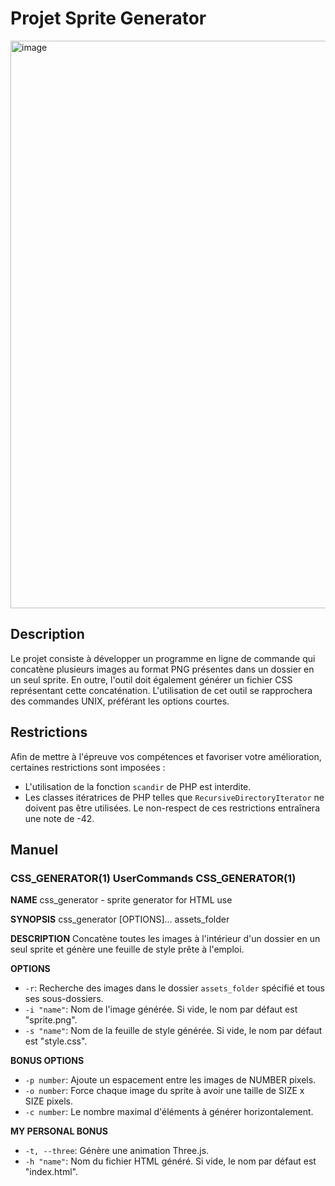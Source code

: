 # Projet Sprite Generator

<img width="908" alt="image" src="https://github.com/twnguydev/css-sprite-generator/assets/154362306/1ca66ee3-3164-4456-b3fa-527294a23440">

## Description

Le projet consiste à développer un programme en ligne de commande qui concatène plusieurs images au format PNG présentes dans un dossier en un seul sprite. En outre, l'outil doit également générer un fichier CSS représentant cette concaténation. L'utilisation de cet outil se rapprochera des commandes UNIX, préférant les options courtes.

## Restrictions

Afin de mettre à l'épreuve vos compétences et favoriser votre amélioration, certaines restrictions sont imposées :

- L'utilisation de la fonction `scandir` de PHP est interdite.
- Les classes itératrices de PHP telles que `RecursiveDirectoryIterator` ne doivent pas être utilisées.
Le non-respect de ces restrictions entraînera une note de -42.

## Manuel

### CSS_GENERATOR(1) UserCommands CSS_GENERATOR(1)

**NAME**
css_generator - sprite generator for HTML use

**SYNOPSIS**
css_generator [OPTIONS]... assets_folder

**DESCRIPTION**
Concatène toutes les images à l'intérieur d'un dossier en un seul sprite et génère une feuille de style prête à l'emploi.

**OPTIONS**
- `-r`: Recherche des images dans le dossier `assets_folder` spécifié et tous ses sous-dossiers.
- `-i "name"`: Nom de l'image générée. Si vide, le nom par défaut est "sprite.png".
- `-s "name"`: Nom de la feuille de style générée. Si vide, le nom par défaut est "style.css".

**BONUS OPTIONS**
- `-p number`: Ajoute un espacement entre les images de NUMBER pixels.
- `-o number`: Force chaque image du sprite à avoir une taille de SIZE x SIZE pixels.
- `-c number`: Le nombre maximal d'éléments à générer horizontalement.

**MY PERSONAL BONUS**
- `-t, --three`: Génère une animation Three.js.
- `-h "name"`: Nom du fichier HTML généré. Si vide, le nom par défaut est "index.html".
